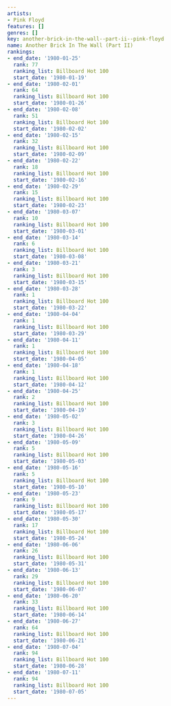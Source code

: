 ```yaml
---
artists:
- Pink Floyd
features: []
genres: []
key: another-brick-in-the-wall--part-ii--pink-floyd
name: Another Brick In The Wall (Part II)
rankings:
- end_date: '1980-01-25'
  rank: 77
  ranking_list: Billboard Hot 100
  start_date: '1980-01-19'
- end_date: '1980-02-01'
  rank: 64
  ranking_list: Billboard Hot 100
  start_date: '1980-01-26'
- end_date: '1980-02-08'
  rank: 51
  ranking_list: Billboard Hot 100
  start_date: '1980-02-02'
- end_date: '1980-02-15'
  rank: 32
  ranking_list: Billboard Hot 100
  start_date: '1980-02-09'
- end_date: '1980-02-22'
  rank: 18
  ranking_list: Billboard Hot 100
  start_date: '1980-02-16'
- end_date: '1980-02-29'
  rank: 15
  ranking_list: Billboard Hot 100
  start_date: '1980-02-23'
- end_date: '1980-03-07'
  rank: 10
  ranking_list: Billboard Hot 100
  start_date: '1980-03-01'
- end_date: '1980-03-14'
  rank: 6
  ranking_list: Billboard Hot 100
  start_date: '1980-03-08'
- end_date: '1980-03-21'
  rank: 3
  ranking_list: Billboard Hot 100
  start_date: '1980-03-15'
- end_date: '1980-03-28'
  rank: 1
  ranking_list: Billboard Hot 100
  start_date: '1980-03-22'
- end_date: '1980-04-04'
  rank: 1
  ranking_list: Billboard Hot 100
  start_date: '1980-03-29'
- end_date: '1980-04-11'
  rank: 1
  ranking_list: Billboard Hot 100
  start_date: '1980-04-05'
- end_date: '1980-04-18'
  rank: 1
  ranking_list: Billboard Hot 100
  start_date: '1980-04-12'
- end_date: '1980-04-25'
  rank: 2
  ranking_list: Billboard Hot 100
  start_date: '1980-04-19'
- end_date: '1980-05-02'
  rank: 3
  ranking_list: Billboard Hot 100
  start_date: '1980-04-26'
- end_date: '1980-05-09'
  rank: 5
  ranking_list: Billboard Hot 100
  start_date: '1980-05-03'
- end_date: '1980-05-16'
  rank: 5
  ranking_list: Billboard Hot 100
  start_date: '1980-05-10'
- end_date: '1980-05-23'
  rank: 9
  ranking_list: Billboard Hot 100
  start_date: '1980-05-17'
- end_date: '1980-05-30'
  rank: 17
  ranking_list: Billboard Hot 100
  start_date: '1980-05-24'
- end_date: '1980-06-06'
  rank: 26
  ranking_list: Billboard Hot 100
  start_date: '1980-05-31'
- end_date: '1980-06-13'
  rank: 29
  ranking_list: Billboard Hot 100
  start_date: '1980-06-07'
- end_date: '1980-06-20'
  rank: 33
  ranking_list: Billboard Hot 100
  start_date: '1980-06-14'
- end_date: '1980-06-27'
  rank: 64
  ranking_list: Billboard Hot 100
  start_date: '1980-06-21'
- end_date: '1980-07-04'
  rank: 94
  ranking_list: Billboard Hot 100
  start_date: '1980-06-28'
- end_date: '1980-07-11'
  rank: 94
  ranking_list: Billboard Hot 100
  start_date: '1980-07-05'
---
```


